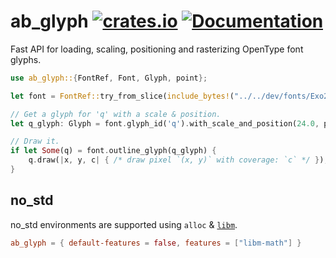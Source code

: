ab_glyph
[![crates.io](https://img.shields.io/crates/v/ab_glyph.svg)](https://crates.io/crates/ab_glyph)
[![Documentation](https://docs.rs/ab_glyph/badge.svg)](https://docs.rs/ab_glyph)
========
Fast API for loading, scaling, positioning and rasterizing OpenType font glyphs.

```rust
use ab_glyph::{FontRef, Font, Glyph, point};

let font = FontRef::try_from_slice(include_bytes!("../../dev/fonts/Exo2-Light.otf"))?;

// Get a glyph for 'q' with a scale & position.
let q_glyph: Glyph = font.glyph_id('q').with_scale_and_position(24.0, point(100.0, 0.0));

// Draw it.
if let Some(q) = font.outline_glyph(q_glyph) {
    q.draw(|x, y, c| { /* draw pixel `(x, y)` with coverage: `c` */ });
}
```

## no_std
no_std environments are supported using `alloc` & [`libm`](https://github.com/rust-lang/libm).
```toml
ab_glyph = { default-features = false, features = ["libm-math"] }
```
